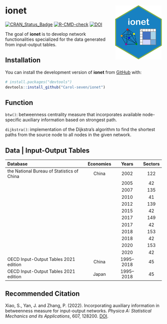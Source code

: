 # ionet <img src="man/figure/logo.png" align="right" alt="" width="150">

<!-- badges: start -->
[![CRAN_Status_Badge](https://www.r-pkg.org/badges/version/ionet)](https://CRAN.R-project.org/package=ionet)
[![R-CMD-check](https://github.com/Carol-seven/ionet/workflows/R-CMD-check/badge.svg)](https://github.com/Carol-seven/ionet/actions)
[![DOI](https://img.shields.io/badge/DOI-10.1016/j.physa.2022.128200-blue.svg)](https://doi.org/10.1016/j.physa.2022.128200)
<!-- badges: end -->

The goal of **ionet** is to develop network functionalities specialized
for the data generated from input-output tables.


## Installation

You can install the development version of **ionet** from
[GitHub](https://github.com/) with:

``` r
# install.packages("devtools")
devtools::install_github("Carol-seven/ionet")
```


## Function

`btw()`: betweenness centrality measure that incorporates available node-specific
auxiliary information based on strongest path.

`dijkstra()`: implementation of the Dijkstra’s algorithm to find the shortest paths from
the source node to all nodes in the given network.


## Data \| Input-Output Tables

| Database                                   | Economies |   Years   | Sectors |
|:-------------------------------------------|:---------:|:---------:|:-------:|
| the National Bureau of Statistics of China |   China   |   2002    |   122   |
|                                            |           |   2005    |   42    |
|                                            |           |   2007    |   135   |
|                                            |           |   2010    |   41    |
|                                            |           |   2012    |   139   |
|                                            |           |   2015    |   42    |
|                                            |           |   2017    |   149   |
|                                            |           |   2017    |   42    |
|                                            |           |   2018    |   153   |
|                                            |           |   2018    |   42    |
|                                            |           |   2020    |   153   |
|                                            |           |   2020    |   42    |
| OECD Input-Output Tables 2021 edition      |   China   | 1995–2018 |   45    |
| OECD Input-Output Tables 2021 edition      |   Japan   | 1995–2018 |   45    |


## Recommended Citation

Xiao, S., Yan, J. and Zhang, P. (2022).
Incorporating auxiliary information in betweenness measure for input-output networks.
*Physica A: Statistical Mechanics and its Applications*, 607, 128200.
[DOI](https://doi.org/10.1016/j.physa.2022.128200).
